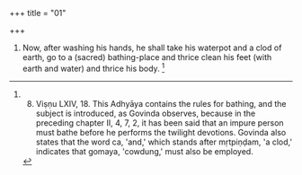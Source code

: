 +++
title = "01"

+++
1. Now, after washing his hands, he shall take his waterpot and a clod of earth, go to a (sacred) bathing-place and thrice clean his feet (with earth and water) and thrice his body. [^1] 


[^1]:  8. Viṣṇu LXIV, 18. This Adhyāya contains the rules for bathing, and the subject is introduced, as Govinda observes, because in the preceding chapter II, 4, 7, 2, it has been said that an impure person must bathe before he performs the twilight devotions. Govinda also states that the word ca, 'and,' which stands after mṛtpiṇḍam, 'a clod,' indicates that gomaya, 'cowdung,' must also be employed.
